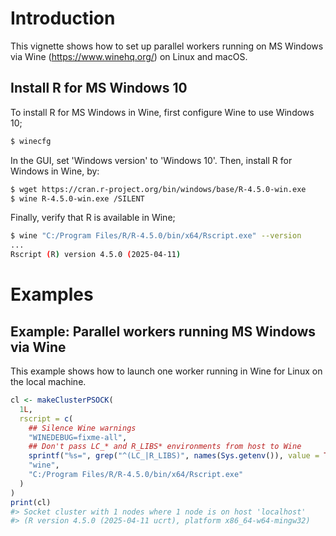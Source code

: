 <!--
%\VignetteIndexEntry{Parallel Workers Running MS Windows via Wine}
%\VignetteAuthor{Henrik Bengtsson}
%\VignetteKeyword{R}
%\VignetteKeyword{package}
%\VignetteKeyword{vignette}
%\VignetteEngine{parallelly::selfonly}
-->


# Introduction

This vignette shows how to set up parallel workers running on MS
Windows via Wine (<https://www.winehq.org/>) on Linux and macOS.

## Install R for MS Windows 10

To install R for MS Windows in Wine, first configure Wine to use
Windows 10;

```sh
$ winecfg
```

In the GUI, set 'Windows version' to 'Windows 10'. Then, install R for
Windows in Wine, by:

```sh
$ wget https://cran.r-project.org/bin/windows/base/R-4.5.0-win.exe
$ wine R-4.5.0-win.exe /SILENT
```

Finally, verify that R is available in Wine;

```sh
$ wine "C:/Program Files/R/R-4.5.0/bin/x64/Rscript.exe" --version
...
Rscript (R) version 4.5.0 (2025-04-11)
```


# Examples

## Example: Parallel workers running MS Windows via Wine

This example shows how to launch one worker running in Wine for Linux
on the local machine.

```r
cl <- makeClusterPSOCK(
  1L,
  rscript = c(
    ## Silence Wine warnings
    "WINEDEBUG=fixme-all",
    ## Don't pass LC_* and R_LIBS* environments from host to Wine
    sprintf("%s=", grep("^(LC_|R_LIBS)", names(Sys.getenv()), value = TRUE)),
    "wine",
    "C:/Program Files/R/R-4.5.0/bin/x64/Rscript.exe"
  )
)
print(cl)
#> Socket cluster with 1 nodes where 1 node is on host 'localhost'
#> (R version 4.5.0 (2025-04-11 ucrt), platform x86_64-w64-mingw32)
```

